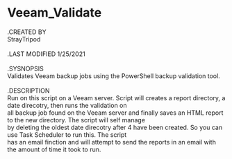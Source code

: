 # Veeam_Validate

.CREATED BY
</br>StrayTripod
</br>
</br>
.LAST MODIFIED
    1/25/2021
</br>
</br>
.SYSNOPSIS
</br> Validates Veeam backup jobs using the PowerShell backup validation tool.
</br>
</br>
.DESCRIPTION 
 </br> Run on this script on a Veeam server. Script will creates a report directory, a date direcotry,  then runs the validation on
 </br> all backup job found on the Veeam server and finally saves an HTML report to the new directory. The script will self manage
 </br> by deleting the oldest date direcotry after 4 have been created. So you can use Task Scheduler to run this. The script
 </br> has an email finction and will attempt to send the reports in an email with the amount of time it took to run.

